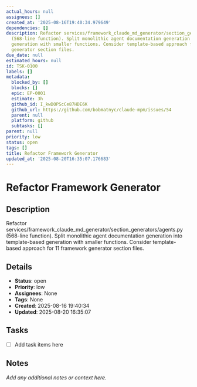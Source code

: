 ```yaml
---
actual_hours: null
assignees: []
created_at: '2025-08-16T19:40:34.979649'
dependencies: []
description: Refactor services/framework_claude_md_generator/section_generators/agents.py
  (568-line function). Split monolithic agent documentation generation into template-based
  generation with smaller functions. Consider template-based approach for 11 framework
  generator section files.
due_date: null
estimated_hours: null
id: TSK-0100
labels: []
metadata:
  blocked_by: []
  blocks: []
  epic: EP-0001
  estimate: 3h
  github_id: I_kwDOPScCe87HDE6K
  github_url: https://github.com/bobmatnyc/claude-mpm/issues/54
  parent: null
  platform: github
  subtasks: []
parent: null
priority: low
status: open
tags: []
title: Refactor Framework Generator
updated_at: '2025-08-20T16:35:07.176683'
---
```


# Refactor Framework Generator

## Description
Refactor services/framework_claude_md_generator/section_generators/agents.py (568-line function). Split monolithic agent documentation generation into template-based generation with smaller functions. Consider template-based approach for 11 framework generator section files.

## Details
- **Status**: open
- **Priority**: low
- **Assignees**: None
- **Tags**: None
- **Created**: 2025-08-16 19:40:34
- **Updated**: 2025-08-20 16:35:07

## Tasks
- [ ] Add task items here

## Notes
_Add any additional notes or context here._
